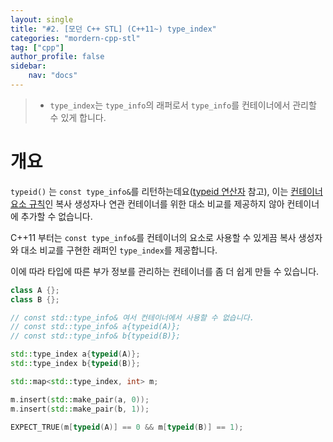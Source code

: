 ```yaml
---
layout: single
title: "#2. [모던 C++ STL] (C++11~) type_index"
categories: "mordern-cpp-stl"
tag: ["cpp"]
author_profile: false
sidebar: 
    nav: "docs"
---
```


> * `type_index`는 `type_info`의 래퍼로서 `type_info`를 컨테이너에서 관리할 수 있게 합니다.

# 개요

`typeid()` 는 `const type_info&`를 리턴하는데요([typeid 연산자](https://tango1202.github.io/classic-cpp-guide/classic-cpp-guide-operators/#typeid-%EC%97%B0%EC%82%B0%EC%9E%90) 참고), 이는 [컨테이너 요소 규칙](https://tango1202.github.io/classic-cpp-stl/classic-cpp-stl-container/#%EC%BB%A8%ED%85%8C%EC%9D%B4%EB%84%88-%EC%9A%94%EC%86%8C-%EA%B7%9C%EC%B9%99)인 복사 생성자나 연관 컨테이너를 위한 대소 비교를 제공하지 않아 컨테이너에 추가할 수 없습니다.

C++11 부터는 `const type_info&`를 컨테이너의 요소로 사용할 수 있게끔 복사 생성자와 대소 비교를 구현한 래퍼인 `type_index`를 제공합니다. 

이에 따라 타입에 따른 부가 정보를 관리하는 컨테이너를 좀 더 쉽게 만들 수 있습니다.

```cpp
class A {};
class B {};

// const std::type_info& 여서 컨테이너에서 사용할 수 없습니다.
// const std::type_info& a{typeid(A)};
// const std::type_info& b{typeid(B)};

std::type_index a{typeid(A)};
std::type_index b{typeid(B)};

std::map<std::type_index, int> m;

m.insert(std::make_pair(a, 0));
m.insert(std::make_pair(b, 1));

EXPECT_TRUE(m[typeid(A)] == 0 && m[typeid(B)] == 1);
```